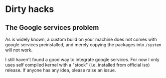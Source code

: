 Dirty hacks
===========

The Google services problem
---------------------------

As is widely known, a custom build on your machine does not comes with google services preinstalled, and merely copying the packages into `/system` will not work.

I still haven't found a good way to integrate google services. For now I only uses self compiled kernel with a "stock" (i.e. installed from official iso) release. If anyone has any idea, please raise an issue.
